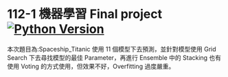 # 112-1 機器學習 Final project [![Python Version](https://img.shields.io/badge/Python-3.10%2B-blue.svg)](https://www.python.org/)

本次題目為:Spaceship_Titanic
使用 11 個模型下去預測，並針對模型使用 Grid Search 下去尋找模型的最佳 Parameter，再進行 Ensemble 中的 Stacking
也有使用 Voting 的方式使用，但效果不好，Overfitting 過度嚴重。
